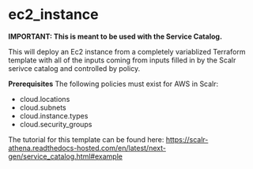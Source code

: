 # ec2_instance

**IMPORTANT: This is meant to be used with the Service Catalog.**

This will deploy an Ec2 instance from a completely variablized Terraform template with all of the inputs coming from inputs filled in by the Scalr serivce catalog and controlled by policy.

**Prerequisites**
The following policies must exist for AWS in Scalr:

- cloud.locations
- cloud.subnets
- cloud.instance.types
- cloud.security_groups

The tutorial for this template can be found here: https://scalr-athena.readthedocs-hosted.com/en/latest/next-gen/service_catalog.html#example
